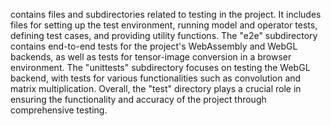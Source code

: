 contains files and subdirectories related to testing in the project. It includes files for setting up the test environment, running model and operator tests, defining test cases, and providing utility functions. The "e2e" subdirectory contains end-to-end tests for the project's WebAssembly and WebGL backends, as well as tests for tensor-image conversion in a browser environment. The "unittests" subdirectory focuses on testing the WebGL backend, with tests for various functionalities such as convolution and matrix multiplication. Overall, the "test" directory plays a crucial role in ensuring the functionality and accuracy of the project through comprehensive testing.